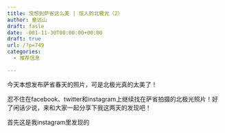 ```yaml
---
title: 没想到萨省这么美 | 惊人的北极光（2）
author: 童远山
draft: fasle
date: -001-11-30T00:00:00+00:00
draft: true
url: /?p=749
categories:
  - 推荐信息

---
```

今天本想发布萨省春天的照片，可是北极光真的太美了！

忍不住在facebook、twitter和instagram上继续找在萨省拍摄的北极光照片！好了闲话少说，来和大家一起分享下我这两天的发现吧！

首先这是我instagram里发现的